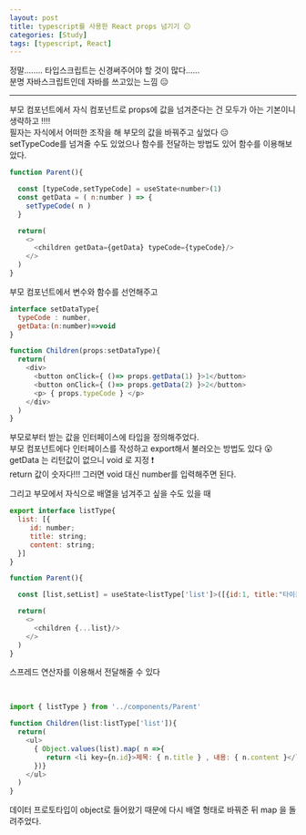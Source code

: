```yaml
---
layout: post
title: typescript를 사용한 React props 넘기기 😕
categories: [Study]
tags: [typescript, React]
---
```



정말........ 타입스크립트는 신경써주어야 할 것이 많다......  
분명 자바스크립트인데 자바를 쓰고있는 느낌 😑  

---

부모 컴포넌트에서 자식 컴포넌트로 props에 값을 넘겨준다는 건 모두가 아는 기본이니 생략하고 ‼️‼️  
필자는 자식에서 어떠한 조작을 해 부모의 값을 바꿔주고 싶었다 😑  
setTypeCode를 넘겨줄 수도 있었으나 함수를 전달하는 방법도 있어 함수를 이용해보았다.  

```js
function Parent(){

  const [typeCode,setTypeCode] = useState<number>(1)
  const getData = ( n:number ) => {
    setTypeCode( n )
  }

  return(
    <>
      <children getData={getData} typeCode={typeCode}/>
    </>
  )
}
```

부모 컴포넌트에서 변수와 함수를 선언해주고


```js
interface setDataType{
  typeCode : number,
  getData:(n:number)=>void
}

function Children(props:setDataType){
  return(
    <div>
      <button onClick={ ()=> props.getData(1) }>1</button>
      <button onClick={ ()=> props.getData(2) }>2</button>
      <p> { props.typeCode } </p>
    </div>
  )
}
```

부모로부터 받는 값을 인터페이스에 타입을 정의해주었다.  
부모 컴포넌트에다 인터페이스를 작성하고 export해서 불러오는 방법도 있다 😮  
getData 는 리턴값이 없으니 void 로 지정 ❗️  
return 값이 숫자다!!! 그러면 void 대신 number를 입력해주면 된다.  


그리고 부모에서 자식으로 배열을 넘겨주고 싶을 수도 있을 때  

```js
export interface listType{
  list: [{
     id: number;
     title: string;
     content: string;
  }]
}

function Parent(){

  const [list,setList] = useState<listType['list']>([{id:1, title:"타이틀이다.", content:"내용입니다."}])

  return(
    <>
      <children {...list}/>
    </>
  )
}
```

스프레드 연산자를 이용해서 전달해줄 수 있다  

​
```js
import { listType } from '../components/Parent'

function Children(list:listType['list']){
  return(
    <ul>
      { Object.values(list).map( n =>{
         return <li key={n.id}>제목: { n.title } , 내용: { n.content }</li>
      })}
    </ul>
  )
}
```

데이터 프로토타입이 object로 들어왔기 때문에 다시 배열 형태로 바꿔준 뒤 map 을 돌려주었다. 

